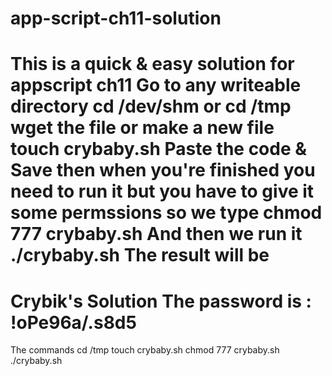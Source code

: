 # app-script-ch11-solution
This is a quick &amp; easy solution for appscript ch11 
Go to any writeable directory
cd /dev/shm
or 
cd /tmp
wget the file or make a new file
touch crybaby.sh
Paste the code & Save
then when you're finished you need to run it but you have to give it some permssions so we type
chmod 777 crybaby.sh
And then we run it
./crybaby.sh
The result will be 
==========================================
Crybik's Solution The password is :
!oPe96a/.s8d5
==========================================
The commands
cd /tmp
touch crybaby.sh
chmod 777 crybaby.sh
./crybaby.sh
